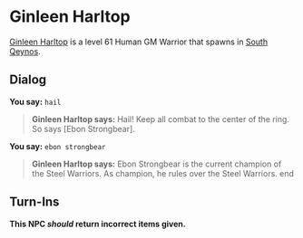 # Ginleen Harltop



[Ginleen Harltop](/npc/1136) is a level 61 Human GM Warrior that spawns in [South Qeynos](/zone/1).



## Dialog

**You say:** `hail`



>**Ginleen Harltop says:** Hail!  Keep all combat to the center of the ring. So says [Ebon Strongbear].

**You say:** `ebon strongbear`



>**Ginleen Harltop says:** Ebon Strongbear is the current champion of the Steel Warriors. As champion, he rules over the Steel Warriors.
end



## Turn-Ins



**This NPC *should* return incorrect items given.**

